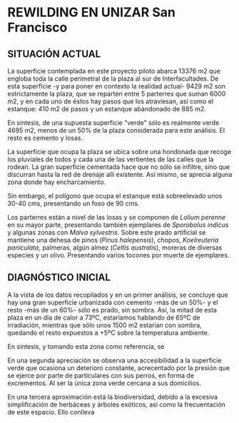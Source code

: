 
# REWILDING EN UNIZAR San Francisco

## SITUACIÓN ACTUAL
La superficie contemplada en este proyecto piloto abarca 13376 m2 que engloba toda la calle perimetral de la plaza al sur de Interfacultades.
De esta superficie -y para poner en contexto la realidad actual- 9429 m2 son estrictamente la plaza, que se reparten entre 5 parterres que suman 6000 m2, y en cada uno de éstos hay pasos que los atraviesan, así como el estanque: 410 m2 de pasos y un estanque abandonado de 885 m2.

En síntesis, de una supuesta superficie "verde" sólo es realmente verde 4695 m2, menos de un 50% de la plaza considerada para este análisis. El resto es cemento y losas.

La superficie que ocupa la plaza se ubica sobre una hondonada que recoge los pluviales de todos y cada una de las vertientes de las calles que la rodean. La gran superficie cementada hace que no sólo se infiltre, sino que discurran hasta la red de drenaje allí existente. Así mismo, se aprecia alguna zona donde hay encharcamiento.

Sin embargo, el polígono que ocupa el estanque está sobreelevado unos 30-40 cms, presentando un foso de 90 cms.

Los parterres están a nivel de las losas y se componen de *Lolium perenne* en su mayor parte, presentando también ejemplares de *Sporobolus indicus* y algunas zonas con *Malva sylvestris*. Sobre este prado artificial se mantiene una dehesa de pinos (*Pinus halepensis*), chopos, *Koelreuteria paniculata*, palmeras, algún almez (*Celtis australis*), moreras de diversas especies y un olivo. Presentando varios tocones por muerte de ejemplares.

## DIAGNÓSTICO INICIAL
A la vista de los datos recopilados y en un primer análisis, se concluye que hay una gran superficie urbanizada con cemento -más de un 50%- y el resto -más de un 60%- sólo es prado, sin sombra. Así, la mitad de esta plaza en un día de calor a 73ºC, estaríamos hablando de 65ºC de irradiación, mientras que sólo unos 1500 m2 estarían con sombra, quedando el resto expuestos a +5ºC sobre la temperatura ambiente.

En síntesis, y tomando esta zona como referencia, se 

En una segunda apreciación se observa una accesibilidad a la superficie verde que ocasiona un deterioro constante, acrecentado por la presión que se ejerce por parte de particulares con sus perros, en forma de excrementos. Al ser la única zona verde cercana a sus domicilios.

En una tercera aproximación está la biodiversidad, debido a la excesiva simplificación de herbáceas y árboles exóticos, así como la frecuentación de este espacio. Ello conlleva 



